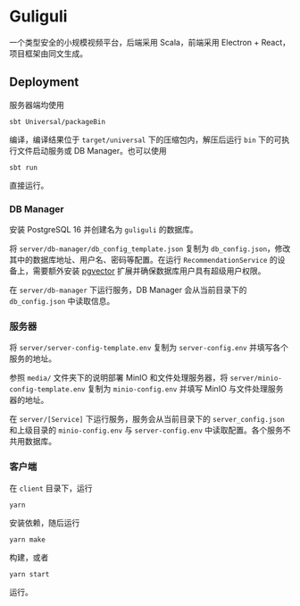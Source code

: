 # Guliguli

一个类型安全的小规模视频平台，后端采用 Scala，前端采用 Electron + React，项目框架由同文生成。

## Deployment

服务器端均使用

```
sbt Universal/packageBin
```

编译，编译结果位于 `target/universal` 下的压缩包内，解压后运行 `bin` 下的可执行文件启动服务或 DB Manager。也可以使用

```
sbt run
```

直接运行。

### DB Manager

安装 PostgreSQL 16 并创建名为 `guliguli` 的数据库。

将 `server/db-manager/db_config_template.json` 复制为 `db_config.json`，修改其中的数据库地址、用户名、密码等配置。在运行 `RecommendationService` 的设备上，需要额外安装 [pgvector](https://github.com/pgvector/pgvector) 扩展并确保数据库用户具有超级用户权限。

在 `server/db-manager` 下运行服务，DB Manager 会从当前目录下的 `db_config.json` 中读取信息。

### 服务器

将 `server/server-config-template.env` 复制为 `server-config.env` 并填写各个服务的地址。

参照 `media/` 文件夹下的说明部署 MinIO 和文件处理服务器，将 `server/minio-config-template.env` 复制为 `minio-config.env` 并填写 MinIO 与文件处理服务器的地址。

在 `server/[Service]` 下运行服务，服务会从当前目录下的 `server_config.json` 和上级目录的 `minio-config.env` 与 `server-config.env` 中读取配置。各个服务不共用数据库。

### 客户端

在 `client` 目录下，运行

```
yarn
```

安装依赖，随后运行

```
yarn make
```

构建，或者

```
yarn start
```

运行。
